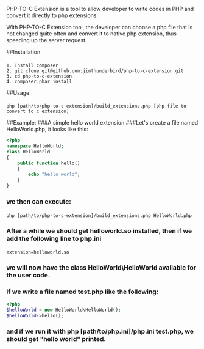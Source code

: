 PHP-TO-C Extension is a tool to allow developer to write codes in PHP and convert it directly to php extensions.

With PHP-TO-C Extension tool, the developer can choose a php file that is not changed quite often and convert it to native php extension, thus speeding up the server request.

##Installation
####
    1. Install composer
    2. git clone git@github.com:jimthunderbird/php-to-c-extension.git
    3. cd php-to-c-extension
    4. composer.phar install

##Usage:
####
    php [path/to/php-to-c-extension]/build_extensions.php [php file to convert to c extension]

##Example:
###A simple hello world extension
###Let's create a file named HelloWorld.php, it looks like this:
```php
<?php
namespace HelloWorld;
class HelloWorld 
{
    public function hello()
    {
        echo "hello world";
    }
}
```
### we then can execute:
####
    php [path/to/php-to-c-extension]/build_extensions.php HelloWorld.php
### After a while we should get helloworld.so installed, then if we add the following line to php.ini 
####
    extension=helloworld.so
### we will now have the class HelloWorld\HelloWorld available for the user code.
### If we write a file named test.php like the following:
```php
<?php
$helloWorld = new HelloWorld\HelloWorld();
$helloWorld->hello();
```
### and if we run it with php [path/to/php.ini]/php.ini test.php, we should get "hello world" printed.
